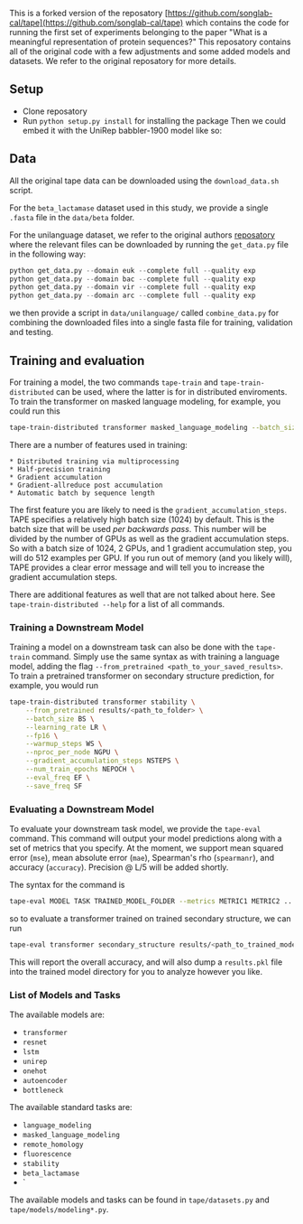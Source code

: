 This is a forked version of the reposatory [https://github.com/songlab-cal/tape](https://github.com/songlab-cal/tape) which contains the code
for running the first set of experiments belonging to the paper "What is a meaningful representation of protein sequences?" This reposatory
contains all of the original code with a few adjustments and some added models and datasets. We refer to the original reposatory for more details.

## Setup

* Clone reposatory
* Run `python setup.py install` for installing the package
Then we could embed it with the UniRep babbler-1900 model like so:

## Data

All the original tape data can be downloaded using the `download_data.sh` script.

For the `beta_lactamase` dataset used in this study, we provide a single `.fasta` file in the `data/beta` folder.

For the unilanguage dataset, we refer to the original authors [reposatory](https://github.com/alrojo/UniLanguage)
where the relevant files can be downloaded by running the `get_data.py` file in the following way:

```python
python get_data.py --domain euk --complete full --quality exp
python get_data.py --domain bac --complete full --quality exp
python get_data.py --domain vir --complete full --quality exp
python get_data.py --domain arc --complete full --quality exp
```
we then provide a script in `data/unilanguage/` called `combine_data.py` for combining the downloaded files into
a single fasta file for training, validation and testing.

## Training and evaluation

For training a model, the two commands `tape-train` and `tape-train-distributed` can be used, where the latter is for in distributed enviroments. 
To train the transformer on masked language modeling, for example, you could run this

```bash
tape-train-distributed transformer masked_language_modeling --batch_size BS --learning_rate LR --fp16 --warmup_steps WS --nproc_per_node NGPU --gradient_accumulation_steps NSTEPS
```
There are a number of features used in training:

    * Distributed training via multiprocessing
    * Half-precision training
    * Gradient accumulation
    * Gradient-allreduce post accumulation
    * Automatic batch by sequence length

The first feature you are likely to need is the `gradient_accumulation_steps`. TAPE specifies a relatively high batch size (1024) by default. This is the batch size that will be used *per backwards pass*. This number will be divided by the number of GPUs as well as the gradient accumulation steps. So with a batch size of 1024, 2 GPUs, and 1 gradient accumulation step, you will do 512 examples per GPU. If you run out of memory (and you likely will), TAPE provides a clear error message and will tell you to increase the gradient accumulation steps.

There are additional features as well that are not talked about here. See `tape-train-distributed --help` for a list of all commands.

### Training a Downstream Model

Training a model on a downstream task can also be done with the `tape-train` command. Simply use the same syntax as with training a language model, adding the flag `--from_pretrained <path_to_your_saved_results>`. To train a pretrained transformer on secondary structure prediction, for example, you would run

```bash
tape-train-distributed transformer stability \
	--from_pretrained results/<path_to_folder> \
	--batch_size BS \
	--learning_rate LR \
	--fp16 \
  	--warmup_steps WS \
  	--nproc_per_node NGPU \
  	--gradient_accumulation_steps NSTEPS \
  	--num_train_epochs NEPOCH \
  	--eval_freq EF \
  	--save_freq SF
```

### Evaluating a Downstream Model

To evaluate your downstream task model, we provide the `tape-eval` command. This command will output your model predictions along with a set of metrics that you specify. At the moment, we support  mean squared error (`mse`), mean absolute error (`mae`), Spearman's rho (`spearmanr`), and accuracy (`accuracy`). Precision @ L/5 will be added shortly.

The syntax for the command is

```bash
tape-eval MODEL TASK TRAINED_MODEL_FOLDER --metrics METRIC1 METRIC2 ...
```

so to evaluate a transformer trained on trained secondary structure, we can run

```bash
tape-eval transformer secondary_structure results/<path_to_trained_model> --metrics accuracy
```

This will report the overall accuracy, and will also dump a `results.pkl` file into the trained model directory for you to analyze however you like.

### List of Models and Tasks

The available models are:

- `transformer`
- `resnet`
- `lstm`
- `unirep`
- `onehot`
- `autoencoder`
- `bottleneck`

The available standard tasks are:

- `language_modeling`
- `masked_language_modeling`
- `remote_homology`
- `fluorescence`
- `stability`
- `beta_lactamase`
- `

The available models and tasks can be found in `tape/datasets.py` and `tape/models/modeling*.py`.
